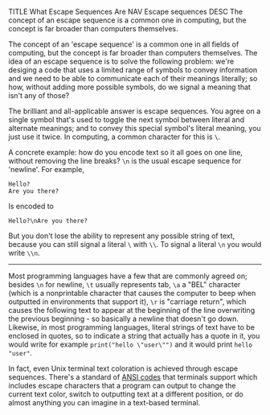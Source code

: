 TITLE What Escape Sequences Are
NAV Escape sequences
DESC The concept of an escape sequence is a common one in computing, but the concept is far broader than computers themselves. 

The concept of an 'escape sequence' is a common one in all fields of computing, but the concept is far broader than computers themselves. The idea of an escape sequence is to solve the following problem: we're desiging a code that uses a limited range of symbols to convey information and we need to be able to communicate each of their meanings literally; so how, without adding more possible symbols, do we signal a meaning that isn't any of those?

The brilliant and all-applicable answer is escape sequences. You agree on a single symbol that's used to toggle the next symbol between literal and alternate meanings; and to convey this special symbol's literal meaning, you just use it twice. In computing, a common character for this is `\`.

A concrete example: how do you encode text so it all goes on one line, without removing the line breaks? `\n` is the usual escape sequence for 'newline'. For example,
```
Hello?
Are you there?
```
Is encoded to
```
Hello?\nAre you there?
```
But you don't lose the ability to represent any possible string of text, because you can still signal a literal `\` with `\\`. To signal a literal `\n` you would write `\\n`.

---

Most programming languages have a few that are commonly agreed on; besides `\n` for newline, `\t` usually represents tab, `\a` a "BEL" character (which is a nonprintable character that causes the computer to beep when outputted in environments that support it), `\r` is "carriage return", which causes the following text to appear at the beginning of the line overwriting the previous beginning - so basically a newline that doesn't go down. Likewise, in most programming languages, literal strings of text have to be enclosed in quotes, so to indicate a string that actually has a quote in it, you would write for example `print("hello \"user\"")` and it would print `hello "user"`.

In fact, even Unix terminal text coloration is achieved through escape sequences. There's a standard of [ANSI codes](https://en.wikipedia.org/wiki/ANSI_escape_code) that terminals support which includes escape characters that a program can output to change the current text color, switch to outputting text at a different position, or do almost anything you can imagine in a text-based terminal.
